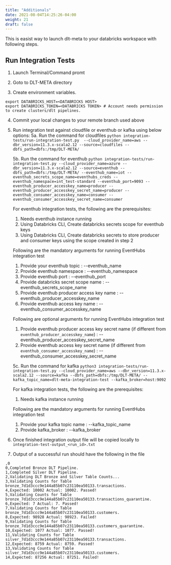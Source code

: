 ```yaml
---
title: "Additionals"
date: 2021-08-04T14:25:26-04:00
weight: 21
draft: false
---
```

 This is easist way to launch dlt-meta to your databricks workspace with following steps.

## Run Integration Tests
1. Launch Terminal/Command promt

2. Goto to DLT-META directory

3. Create environment variables.

```
export DATABRICKS_HOST=<DATABRICKS HOST>
export DATABRICKS_TOKEN=<DATABRICKS TOKEN> # Account needs permission to create clusters/dlt pipelines.
```

4. Commit your local changes to your remote branch used above

5. Run integration test against cloudfile or eventhub or kafka using below options:
    5a. Run the command for cloudfiles ```python integration-tests/run-integration-test.py  --cloud_provider_name=aws --dbr_version=11.3.x-scala2.12 --source=cloudfiles --dbfs_path=dbfs:/tmp/DLT-META/```

    5b. Run the command for eventhub ```python integration-tests/run-integration-test.py --cloud_provider_name=azure --dbr_version=11.3.x-scala2.12 --source=eventhub --dbfs_path=dbfs:/tmp/DLT-META/ --eventhub_name=iot --eventhub_secrets_scope_name=eventhubs_creds --eventhub_namespace=int_test-standard --eventhub_port=9093 --eventhub_producer_accesskey_name=producer --eventhub_producer_accesskey_secret_name=producer --eventhub_consumer_accesskey_name=consumer --eventhub_consumer_accesskey_secret_name=consumer```

    For eventhub integration tests, the following are the prerequisites:
    1. Needs eventhub instance running
    2. Using Databricks CLI, Create databricks secrets scope for eventhub keys
    3. Using Databricks CLI, Create databricks secrets to store producer and consumer keys using the scope created in step 2 

    Following are the mandatory arguments for running EventHubs integration test
    1. Provide your eventhub topic : --eventhub_name
    2. Provide eventhub namespace : --eventhub_namespace
    3. Provide eventhub port : --eventhub_port
    4. Provide databricks secret scope name : --eventhub_secrets_scope_name
    5. Provide eventhub producer access key name : --eventhub_producer_accesskey_name
    6. Provide eventhub access key name : --eventhub_consumer_accesskey_name
    
    Following are optional arguments for running EventHubs integration test
    1. Provide eventhub producer access key secret name (if different from `eventhub_producer_accesskey_name`) : --eventhub_producer_accesskey_secret_name
    2. Provide eventhub access key secret name (if different from `eventhub_consumer_accesskey_name`) : --eventhub_consumer_accesskey_secret_name


    5c. Run the command for kafka ```python3 integration-tests/run-integration-test.py --cloud_provider_name=aws --dbr_version=11.3.x-scala2.12 --source=kafka --dbfs_path=dbfs:/tmp/DLT-META/ --kafka_topic_name=dlt-meta-integration-test --kafka_broker=host:9092```

    For kafka integration tests, the following are the prerequisites:
    1. Needs kafka instance running

    Following are the mandatory arguments for running EventHubs integration test
    1. Provide your kafka topic name : --kafka_topic_name
    2. Provide kafka_broker : --kafka_broker

6. Once finished integration output file will be copied locally to 
```integration-test-output_<run_id>.txt```

7. Output of a successful run should have the following in the file 
```
,0
0,Completed Bronze DLT Pipeline.
1,Completed Silver DLT Pipeline.
2,Validating DLT Bronze and Silver Table Counts...
3,Validating Counts for Table bronze_7d1d3ccc9e144a85b07c23110ea50133.transactions.
4,Expected: 10002 Actual: 10002. Passed!
5,Validating Counts for Table bronze_7d1d3ccc9e144a85b07c23110ea50133.transactions_quarantine.
6,Expected: 7 Actual: 7. Passed!
7,Validating Counts for Table bronze_7d1d3ccc9e144a85b07c23110ea50133.customers.
8,Expected: 98928 Actual: 98923. Failed!
9,Validating Counts for Table bronze_7d1d3ccc9e144a85b07c23110ea50133.customers_quarantine.
10,Expected: 1077 Actual: 1077. Passed!
11,Validating Counts for Table silver_7d1d3ccc9e144a85b07c23110ea50133.transactions.
12,Expected: 8759 Actual: 8759. Passed!
13,Validating Counts for Table silver_7d1d3ccc9e144a85b07c23110ea50133.customers.
14,Expected: 87256 Actual: 87251. Failed!
```